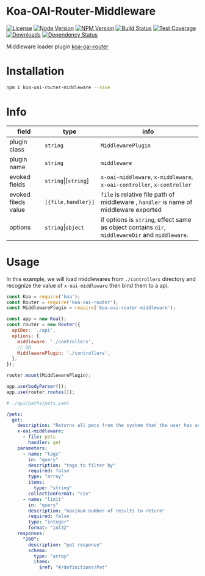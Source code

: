 # Koa-OAI-Router-Middleware

[license-img]: http://img.shields.io/badge/license-MIT-green.svg
[license-url]: http://opensource.org/licenses/MIT

[node-image]: https://img.shields.io/badge/node.js-v7.6.0-blue.svg
[node-url]: http://nodejs.org/download/

[npm-img]: https://img.shields.io/npm/v/koa-oai-router-middleware.svg
[npm-url]: https://npmjs.org/package/koa-oai-router-middleware

[travis-img]: https://travis-ci.org/oaijs/koa-oai-router-middleware.svg
[travis-url]: https://travis-ci.org/oaijs/koa-oai-router-middleware

[coveralls-img]: https://coveralls.io/repos/github/oaijs/koa-oai-router-middleware/badge.svg
[coveralls-url]: https://coveralls.io/github/oaijs/koa-oai-router-middleware

[downloads-image]: https://img.shields.io/npm/dm/koa-oai-router-middleware.svg
[downloads-url]: https://npmjs.org/package/koa-oai-router-middleware

[david-img]: https://img.shields.io/david/oaijs/koa-oai-router-middleware.svg
[david-url]: https://david-dm.org/oaijs/koa-oai-router-middleware

[router]: https://github.com/BiteBit/koa-oai-router

[![License][license-img]][license-url]
[![Node Version][node-image]][node-url]
[![NPM Version][npm-img]][npm-url]
[![Build Status][travis-img]][travis-url]
[![Test Coverage][coveralls-img]][coveralls-url]
[![Downloads][downloads-image]][downloads-url]
[![Dependency Status][david-img]][david-url]

Middleware loader plugin [koa-oai-router][router]

# Installation
```bash
npm i koa-oai-router-middleware --save
```

# Info
|field|type|info|
|---|---|---|
|plugin class|`string`|`MiddlewarePlugin`|
|plugin name|`string`|`middleware`|
|evoked fields|`string`\|[`string`]| `x-oai-middleware`, `x-middleware`, `x-oai-controller`, `x-controller`|
|evoked fileds value|`[{file,handler}]`|`file` is relative file path of middleware , `handler` is name of middleware exported|
|options|`string`\|`object`| if options is `string`, effect same as object contains `dir`, `middlewareDir` and `middleware`.|

# Usage
In this example, we will load middlewares from `./controllers` directory and recognize the value of `x-oai-middleware` then bind them to a api.

```js
const Koa = require('koa');
const Router = require('koa-oai-router');
const MiddlewarePlugin = require('koa-oai-router-middleware');

const app = new Koa();
const router = new Router({
  apiDoc: './api',
  options: {
    middleware: './controllers',
    // OR
    MiddlewarePlugin: './controllers',
  },
});

router.mount(MiddlewarePlugin);

app.use(bodyParser());
app.use(router.routes());
```

```yaml
# ./api/paths/pets.yaml

/pets:
  get:
    description: "Returns all pets from the system that the user has access to"
    x-oai-middleware:
      - file: pets
        handler: get
    parameters:
      - name: "tags"
        in: "query"
        description: "tags to filter by"
        required: false
        type: "array"
        items:
          type: "string"
        collectionFormat: "csv"
      - name: "limit"
        in: "query"
        description: "maximum number of results to return"
        required: false
        type: "integer"
        format: "int32"
    responses:
      "200":
        description: "pet response"
        schema:
          type: "array"
          items:
            $ref: "#/definitions/Pet"
```

